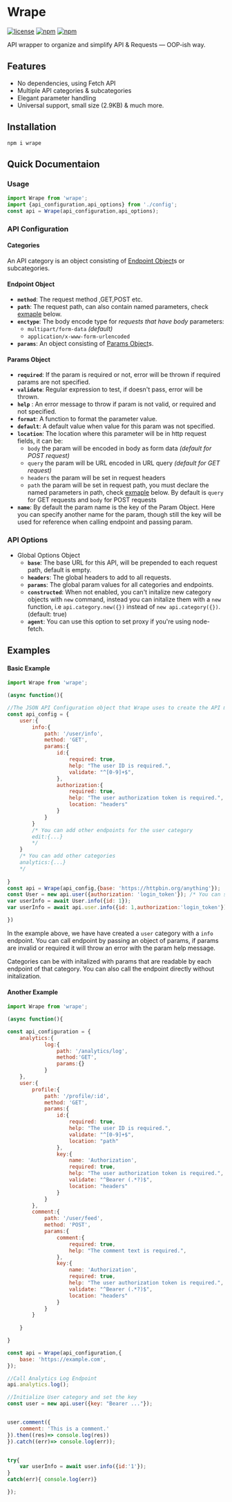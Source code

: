 # Wrape
[![license](https://img.shields.io/github/license/elis-k/wrape)](https://github.com/elis-k/wrape/blob/master/LICENSE)
[![npm](https://img.shields.io/npm/v/wrape)](https://www.npmjs.com/package/wrape)
[![npm](https://img.shields.io/npm/dw/wrape)](https://www.npmjs.com/package/wrape)

API wrapper to organize and simplify API & Requests — OOP-ish way.

## Features  
- No dependencies, using Fetch API
- Multiple API categories & subcategories
- Elegant parameter handling
- Universal support, small size (2.9KB)
& much more.

## Installation
`npm i wrape`

## Quick  Documentaion
### Usage
```javascript
import Wrape from 'wrape';
import {api_configuration,api_options} from './config';
const api = Wrape(api_configuration,api_options);
```
### API Configuration 

#### Categories
 An API category is an object consisting of [Endpoint Object](#endpoint-object)s or subcategories.

#### Endpoint Object
  - **`method`**: The request method ,GET,POST etc.
  - **`path`**: The request path, can also contain named parameters,  check [exmaple](#another-example) below. 
  - **`enctype`**: The body encode type for *requests that have body* parameters:
	 - `multipart/form-data` *(default)*
	 - `application/x-www-form-urlencoded`
  - **`params`**: An object consisting of [Params Object](#params-object)s.

#### Params Object
 - **`required`**: If the param is required or not, error will be thrown if required params are not specified.
 - **`validate`**: Regular expression to test, if doesn't pass, error will be thrown.
 - **`help`** : An error message to throw if param is not valid, or required and not specified.
 - **`format`**: A function to format the parameter value.
 - **`default`**: A default value when value for this param was not specified.
 - **`location`**: The location where this parameter will be in http request fields, it can be:
     - `body` the param will be encoded in body as form data *(default for POST request)*
     - `query` the param will be URL encoded in URL query *(default for GET request)*
     - `headers` the param will be set in request headers
     - `path` the param will be set in request path, you must declare the named parameters in   path, check [exmaple](#another-example) below. 
By default is `query` for GET requests and `body` for POST requests
 - **`name`**: By default the param name is the key of the Param Object. Here you can specify another name for the param, though still the key will be used for reference when calling endpoint and passing param.

### API Options
- Global Options Object
    - **`base`**: The base URL for this API, will be prepended to each request path, default is empty.
	- **`headers`**: The global headers to add to all requests.
	- **`params`**: The global param values for all categories and endpoints.
	- **`constructed`**: When not enabled, you can't initalize new category objects with `new` command, instead you can  initalize them with a `new` function, i.e `api.category.new({})` instead of `new api.category({})`.  (default: true)
	- **`agent`**: You can use this option to set proxy if you're using node-fetch.
## Examples

#### Basic Example
```javascript
import Wrape from 'wrape';

(async function(){

//The JSON API Configuration object that Wrape uses to create the API model 
const api_config = {
	user:{
		info:{
			path: '/user/info',
			method: 'GET',
			params:{
				id:{
					required: true,
					help: "The user ID is required.",
					validate: "^[0-9]+$",
				},
				authorization:{
					required: true,
					help: "The user authorization token is required.",
					location: "headers"
				}
			}
		}
		/* You can add other endpoints for the user category
		edit:{...}
		*/
	}
	/* You can add other categories 
	analytics:{...}
	*/
	
}
const api = Wrape(api_config,{base: 'https://httpbin.org/anything'});
const User = new api.user({authorization: 'login_token'}); /* You can set default params values for a category by initalizing new object */
var userInfo = await User.info({id: 1});
var userInfo = await api.user.info({id: 1,authorization:'login_token'}) /* Without initalizing */

})


```

In the example above, we have have created a `user` category with a `info` endpoint. 
You can call endpoint by passing an object of params, if params are invalid or required it will throw an error with the param help message.

Categories can be with initalized with params that are readable by each endpoint of that category. You can also call the endpoint directly without initalization.
#### Another Example
```javascript
import Wrape from 'wrape';

(async function(){

const api_configuration = {
	analytics:{
			log:{
				path: '/analytics/log',
				method:'GET',
				params:{}
			}
	},
	user:{
		profile:{
			path: '/profile/:id',
			method: 'GET',
			params:{
				id:{
					required: true,
					help: "The user ID is required.",
					validate: "^[0-9]+$",
					location: "path"
				},
				key:{
					name: 'Authorization',
					required: true,
					help: "The user authorization token is required.",
					validate: "^Bearer (.*?)$",
					location: "headers"
				}
			}
		},
		comment:{
			path: '/user/feed',
			method: 'POST',
			params:{
				comment:{
					required: true,
					help: "The comment text is required.",
				},
				key:{
					name: 'Authorization',
					required: true,
					help: "The user authorization token is required.",
					validate: "^Bearer (.*?)$",
					location: "headers"
				}
			}
		}
		
	}

}

const api = Wrape(api_configuration,{
	base: 'https://example.com',
});

//Call Analytics Log Endpoint
api.analytics.log();

//Initialize User category and set the key 
const user = new api.user({key: "Bearer ..."});


user.comment({
	comment: 'This is a comment.'
}).then((res)=> console.log(res))
}).catch((err)=> console.log(err));


try{
	var userInfo = await user.info({id:'1'});
}
catch(err){ console.log(err)}	

});

```